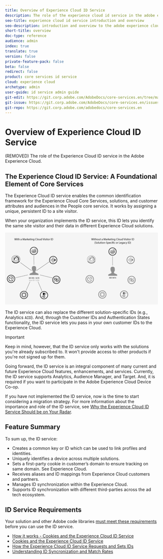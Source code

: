 ```yaml
---
title: Overview of Experience Cloud ID Service
description: The role of the experience cloud id service in the adobe experience cloud.
seo-title: experience cloud id service introduction and overview
seo-description: introduction and overview to the adobe experience cloud id service.
short-title: overview
doc-type: reference
audience: admin
index: true
translate: true
version: false
private-feature-pack: false
beta: false
redirect: false
product: core services id service
cloud: experience cloud
archetype: admin
user-guide: id service admin guide
git-edit: https://git.corp.adobe.com/AdobeDocs/core-services.en/tree/master/help/id-service/overview.md
git-issue: https://git.corp.adobe.com/AdobeDocs/core-services.en/issues/new
git-repo: https://git.corp.adobe.com/adobedocs/core-services.en
---
```

<!--Meta Data Values

**Required Meta for search optimization and page data**

title: free text string

description: free text string

seo-title: free text string

seo-description: free text string

**Optional Meta for extended capabilities**

audience:
all (default), admin, developer, end-user
 
index: true (default), false
 
translate:
true (default), false
 
doc-type:
reference (default), tutorials

version:
false (default), Classic, Standard, 6.5, 6.4, 6.3, 6.2
 
private-feature-pack:
false (default), true
 
beta:
false (default), true
 
redirect:
false (default), pathname
-->

# Overview of Experience Cloud ID Service
(REMOVED) The role of the Experience Cloud ID service in the Adobe Experience Cloud.

## The Experience Cloud ID Service: A Foundational Element of Core Services
The Experience Cloud ID service enables the common identification framework for the Experience Cloud Core Services, solutions, and customer attributes and audiences in the People core service. It works by assigning a unique, persistent ID to a site visitor.

When your organization implements the ID service, this ID lets you identify the same site visitor and their data in different Experience Cloud solutions.

![Identifying a site visitor with the Experience Cloud ID Service](assets/with-without-id-service.png)

The ID service can also replace the different solution-specific IDs (e.g., Analytics `AID`). And, through the Customer IDs and Authentication States functionality, the ID service lets you pass in your own customer IDs to the Experience Cloud.

>[!IMPORTANT]
>Keep in mind, however, that the ID service only works with the solutions you're already subscribed to. It won't provide access to other products if you're not signed up for them.

Going forward, the ID service is an integral component of many current and future Experience Cloud features, enhancements, and services. Currently, the ID service supports Analytics, Audience Manager, and Target. And, it is required if you want to participate in the Adobe Experience Cloud Device Co-op.

If you have not implemented the ID service, now is the time to start considering a migration strategy. For more information about the importance and role of the ID service, see [Why the Experience Cloud ID Service Should be on Your Radar](http://blogs.adobe.com/digitalmarketing/analytics/why-new-adobe-marketing-cloud-id-service-should-be-on-your-radar/).

## Feature Summary
To sum up, the ID service:

+ Creates a common key or ID which can be used to link profiles and identities.
+ Uniquely identifies a device across multiple solutions.
+ Sets a first-party cookie in customer’s domain to ensure tracking on same domain. See Experience Cloud.
+ Receives aliases and ID mappings from Experience Cloud customers and partners.
+ Manages ID synchronization within the Experience Cloud.
+ Supports ID synchronization with different third-parties across the ad tech ecosystem.

## ID Service Requirements
Your solution and other Adobe code libraries [must meet these requirements](reference/reference-requirements.md) before you can use the ID service.

+ [How it works - Cookies and the Experience Cloud ID Service](getting-started/getting-started-cookies.md)
+ [Cookies and the Experience Cloud ID Service](getting-started/getting-started-cookies.md)
+ [How the Experience Cloud ID Service Requests and Sets IDs](getting-started/getting-started-id-request.md)
+ [Understanding ID Syncronization and Match Rates](getting-started/getting-started-match-rates.md)
